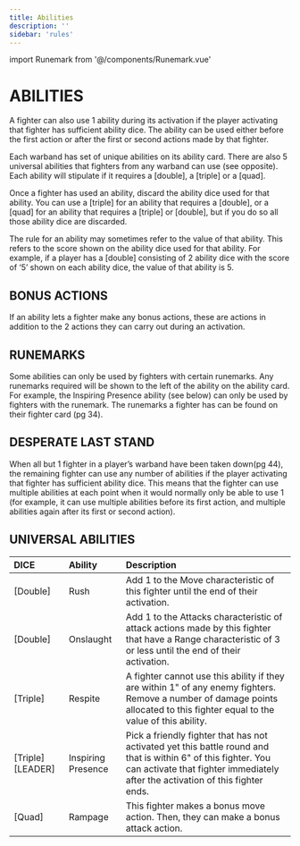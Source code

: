 ```yaml
---
title: Abilities
description: ''
sidebar: 'rules'
---
```

import Runemark from '@/components/Runemark.vue'

# ABILITIES

A fighter can also use 1 ability during its activation if the player activating that fighter has sufficient ability dice. The ability can be used either before the first action or after the first or second actions made by that fighter.

Each warband has set of unique abilities on its ability card. There are also 5 universal abilities that fighters from any warband can use (see opposite). Each ability will stipulate if it requires a [double], a [triple] or a [quad].

Once a fighter has used an ability, discard the ability dice used for that ability. You can use a [triple] for an ability that requires a [double], or a [quad] for an ability that requires a [triple] or [double], but if you do so all those ability dice are discarded.

The rule for an ability may sometimes refer to the value of that ability. This refers to the score shown on the ability dice used for that ability. For example, if a player has a [double] consisting of 2 ability dice with the score of ‘5’ shown on each ability dice, the value of that ability is 5.

## BONUS ACTIONS

If an ability lets a fighter make any bonus actions, these are actions in addition to the 2 actions they can carry out during an activation.

## RUNEMARKS

Some abilities can only be used by fighters with certain runemarks. Any runemarks required will be shown to the left of the ability on the ability card. For example, the Inspiring Presence ability (see below) can only be used by fighters with the <Runemark mark="Leader" /> runemark. The runemarks a fighter has can be found on their fighter card (pg 34).

## DESPERATE LAST STAND

When all but 1 fighter in a player’s warband have been taken down(pg 44), the remaining fighter can use any number of abilities if the player activating that fighter has sufficient ability dice. This means that the fighter can use multiple abilities at each point when it would normally only be able to use 1 (for example, it can use multiple abilities before its first action, and multiple abilities again after its first or second action).

## UNIVERSAL ABILITIES

| DICE | Ability | Description |
| :----- | :----- | :----- |
| [Double] | Rush | Add 1 to the Move characteristic of this fighter until the end of their activation. |
| [Double] | Onslaught | Add 1 to the Attacks characteristic of attack actions made by this fighter that have a Range characteristic of 3 or less until the end of their activation. |
| [Triple] | Respite | A fighter cannot use this ability if they are within 1" of any enemy fighters. Remove a number of damage points allocated to this fighter equal to the value of this ability. |
| [Triple] [LEADER] | Inspiring Presence | Pick a friendly fighter that has not activated yet this battle round and that is within 6" of this fighter. You can activate that fighter immediately after the activation of this fighter ends. |
| [Quad] | Rampage |  This fighter makes a bonus move action. Then, they can make a bonus attack action. |
